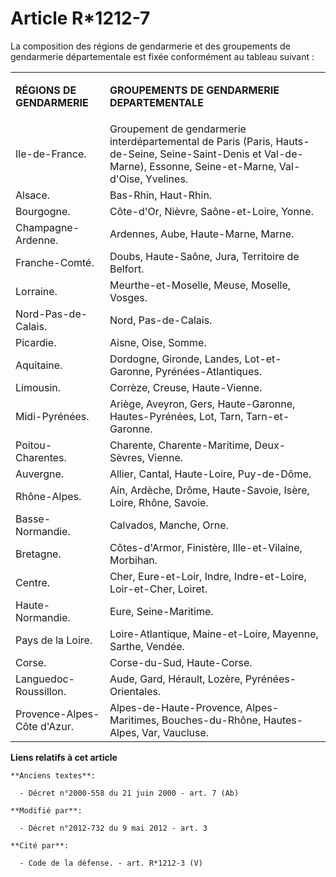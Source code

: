 # Article R*1212-7

La composition des régions de gendarmerie et des groupements de gendarmerie départementale est fixée conformément au tableau
suivant : 

<table>
  <tbody>
    <tr>
      <td>

**RÉGIONS DE GENDARMERIE**

</td>
      <td>

**GROUPEMENTS DE GENDARMERIE DEPARTEMENTALE**

</td>
    </tr>
    <tr>
      <td>Ile-de-France. </td>
      <td>Groupement de gendarmerie interdépartemental de Paris (Paris, Hauts-de-Seine, Seine-Saint-Denis et Val-de-Marne),
Essonne, Seine-et-Marne, Val-d'Oise, Yvelines. </td>
    </tr>
    <tr>
      <td>Alsace. </td>
      <td>Bas-Rhin, Haut-Rhin. </td>
    </tr>
    <tr>
      <td>Bourgogne. </td>
      <td>Côte-d'Or, Nièvre, Saône-et-Loire, Yonne. </td>
    </tr>
    <tr>
      <td>Champagne-Ardenne. </td>
      <td>Ardennes, Aube, Haute-Marne, Marne. </td>
    </tr>
    <tr>
      <td>Franche-Comté. </td>
      <td>Doubs, Haute-Saône, Jura, Territoire de Belfort. </td>
    </tr>
    <tr>
      <td>Lorraine. </td>
      <td>Meurthe-et-Moselle, Meuse, Moselle, Vosges. </td>
    </tr>
    <tr>
      <td>Nord-Pas-de-Calais.</td>
      <td>    Nord, Pas-de-Calais. </td>
    </tr>
    <tr>
      <td>Picardie. </td>
      <td>Aisne, Oise, Somme. </td>
    </tr>
    <tr>
      <td>Aquitaine. </td>
      <td>Dordogne, Gironde, Landes, Lot-et-Garonne, Pyrénées-Atlantiques. </td>
    </tr>
    <tr>
      <td>Limousin. </td>
      <td>Corrèze, Creuse, Haute-Vienne. </td>
    </tr>
    <tr>
      <td>Midi-Pyrénées. </td>
      <td>Ariège, Aveyron, Gers, Haute-Garonne, Hautes-Pyrénées, Lot, Tarn, Tarn-et-Garonne. </td>
    </tr>
    <tr>
      <td>Poitou-Charentes. </td>
      <td>Charente, Charente-Maritime, Deux-Sèvres, Vienne. </td>
    </tr>
    <tr>
      <td>Auvergne. </td>
      <td>Allier, Cantal, Haute-Loire, Puy-de-Dôme. </td>
    </tr>
    <tr>
      <td>Rhône-Alpes. </td>
      <td>Ain, Ardèche, Drôme, Haute-Savoie, Isère, Loire, Rhône, Savoie. </td>
    </tr>
    <tr>
      <td>Basse-Normandie. </td>
      <td>Calvados, Manche, Orne. </td>
    </tr>
    <tr>
      <td>Bretagne. </td>
      <td>Côtes-d'Armor, Finistère, Ille-et-Vilaine, Morbihan. </td>
    </tr>
    <tr>
      <td>Centre. </td>
      <td>Cher, Eure-et-Loir, Indre, Indre-et-Loire, Loir-et-Cher, Loiret. </td>
    </tr>
    <tr>
      <td>Haute-Normandie. </td>
      <td>Eure, Seine-Maritime. </td>
    </tr>
    <tr>
      <td>Pays de la Loire. </td>
      <td>Loire-Atlantique, Maine-et-Loire, Mayenne, Sarthe, Vendée. </td>
    </tr>
    <tr>
      <td>Corse. </td>
      <td>Corse-du-Sud, Haute-Corse. </td>
    </tr>
    <tr>
      <td>Languedoc-Roussillon. </td>
      <td>Aude, Gard, Hérault, Lozère, Pyrénées-Orientales. </td>
    </tr>
    <tr>
      <td>Provence-Alpes-Côte d'Azur. </td>
      <td>Alpes-de-Haute-Provence, Alpes-Maritimes, Bouches-du-Rhône, Hautes-Alpes, Var, Vaucluse.</td>
    </tr>
  </tbody>
</table>

**Liens relatifs à cet article**

	**Anciens textes**:

	  - Décret n°2000-558 du 21 juin 2000 - art. 7 (Ab)

	**Modifié par**:

	  - Décret n°2012-732 du 9 mai 2012 - art. 3

	**Cité par**:

	  - Code de la défense. - art. R*1212-3 (V)
